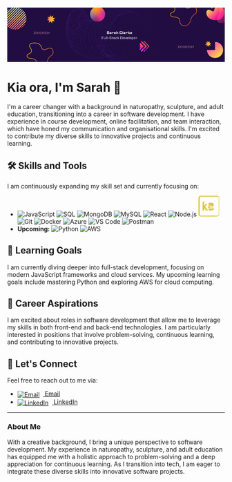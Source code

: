 ![Banner](./assets/banner1.png)
# Kia ora, I'm Sarah 👋

I'm a career changer with a background in naturopathy, sculpture, and adult education, transitioning into a career in software development. I have experience in course development, online facilitation, and team interaction, which have honed my communication and organisational skills. I'm excited to contribute my diverse skills to innovative projects and continuous learning.

## 🛠️ Skills and Tools

I am continuously expanding my skill set and currently focusing on:
- ![JavaScript](https://img.icons8.com/color/48/000000/javascript.png)
  ![SQL](https://img.icons8.com/ios/50/e1c542/sql.png)
  ![MongoDB](https://img.icons8.com/color/48/000000/mongodb.png)
  ![MySQL](https://img.icons8.com/ios/50/e1c542/mysql-logo.png)
  ![React](https://img.icons8.com/color/48/000000/react-native.png)
  ![Node.js](https://img.icons8.com/color/48/000000/nodejs.png)
  ![Express](./assets/express.svg)
  ![Git](https://img.icons8.com/color/48/000000/git.png)
  ![Docker](https://img.icons8.com/color/48/000000/docker.png)
  ![Azure](https://img.icons8.com/color/48/000000/azure-1.png)
  ![VS Code](https://img.icons8.com/color/48/000000/visual-studio-code-2019.png)
  ![Postman](https://img.icons8.com/dusk/48/000000/postman-api.png)
- **Upcoming:** ![Python](https://img.icons8.com/color/48/000000/python.png) ![AWS](https://img.icons8.com/color/48/000000/amazon-web-services.png)

## 🌱 Learning Goals

I am currently diving deeper into full-stack development, focusing on modern JavaScript frameworks and cloud services. My upcoming learning goals include mastering Python and exploring AWS for cloud computing.

## 🎯 Career Aspirations

I am excited about roles in software development that allow me to leverage my skills in both front-end and back-end technologies. I am particularly interested in positions that involve problem-solving, continuous learning, and contributing to innovative projects.

## 💬 Let's Connect

Feel free to reach out to me via:
- <a href="mailto:sarahclarke.dev@gmail.com">
  <img src="https://img.icons8.com/material-outlined/24/f5f5dc/email.png" alt="Email" style="vertical-align:middle; margin-right:8px;">
  Email
  </a>
- <a href="https://www.linkedin.com/in/sarah-clarke-40aa8030b">
  <img src="https://img.icons8.com/material-outlined/24/f5f5dc/linkedin.png" alt="LinkedIn" style="vertical-align:middle; margin-right:8px;">
  LinkedIn
  </a>

---

### About Me

With a creative background, I bring a unique perspective to software development. My experience in naturopathy, sculpture, and adult education has equipped me with a holistic approach to problem-solving and a deep appreciation for continuous learning. As I transition into tech, I am eager to integrate these diverse skills into innovative software projects.









